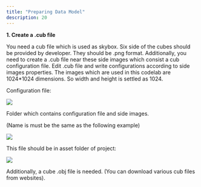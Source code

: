 ```yaml
---
title: "Preparing Data Model"
description: 20
---
```


**1. Create a .cub file**

You need a cub file which is used as skybox. Six side of the cubes should be provided by developer. They should be .png format. Additionally, you need to create a .cub file near these side images which consist a cub configuration file. Edit .cub file and write configurations according to side images properties. The images which are used in this codelab are 1024*1024 dimensions. So width and height is settled as 1024.

Configuration file: 

![](C:\Users\b00568925\Desktop\gh-pages-cgkitcodelab\assets\cg6.png)

Folder which contains configuration file and side images.

(Name is must be the same as the following example)

![](C:\Users\b00568925\Desktop\gh-pages-cgkitcodelab\assets\cg7.png)

This file should be in asset folder of project:

![](C:\Users\b00568925\Desktop\gh-pages-cgkitcodelab\assets\cg8.png)

Additionally, a cube .obj file is needed. (You can download various cub files from websites).